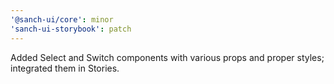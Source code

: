 ```yaml
---
'@sanch-ui/core': minor
'sanch-ui-storybook': patch
---
```


Added Select and Switch components with various props and proper styles; integrated them in Stories.
